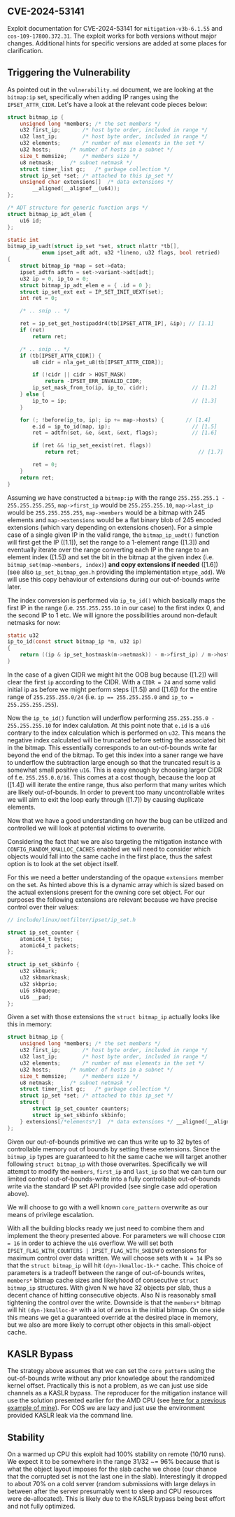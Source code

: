CVE-2024-53141
--------------

Exploit documentation for CVE-2024-53141 for `mitigation-v3b-6.1.55` and
`cos-109-17800.372.31`.
The exploit works for both versions without major changes. Additional hints for
specific versions are added at some places for clarification.

## Triggering the Vulnerability

As pointed out in the `vulnerability.md` document, we are looking at the `bitmap:ip`
set, specifically when adding IP ranges using the `IPSET_ATTR_CIDR`.
Let's have a look at the relevant code pieces below:
```c
struct bitmap_ip {
	unsigned long *members;	/* the set members */
	u32 first_ip;		/* host byte order, included in range */
	u32 last_ip;		/* host byte order, included in range */
	u32 elements;		/* number of max elements in the set */
	u32 hosts;		/* number of hosts in a subnet */
	size_t memsize;		/* members size */
	u8 netmask;		/* subnet netmask */
	struct timer_list gc;	/* garbage collection */
	struct ip_set *set;	/* attached to this ip_set */
	unsigned char extensions[]	/* data extensions */
		__aligned(__alignof__(u64));
};

/* ADT structure for generic function args */
struct bitmap_ip_adt_elem {
	u16 id;
};

static int
bitmap_ip_uadt(struct ip_set *set, struct nlattr *tb[],
	       enum ipset_adt adt, u32 *lineno, u32 flags, bool retried)
{
	struct bitmap_ip *map = set->data;
	ipset_adtfn adtfn = set->variant->adt[adt];
	u32 ip = 0, ip_to = 0;
	struct bitmap_ip_adt_elem e = { .id = 0 };
	struct ip_set_ext ext = IP_SET_INIT_UEXT(set);
	int ret = 0;

	/* .. snip .. */

	ret = ip_set_get_hostipaddr4(tb[IPSET_ATTR_IP], &ip); // [1.1]
	if (ret)
		return ret;

	/* .. snip .. */
	if (tb[IPSET_ATTR_CIDR]) {
		u8 cidr = nla_get_u8(tb[IPSET_ATTR_CIDR]);

		if (!cidr || cidr > HOST_MASK)
			return -IPSET_ERR_INVALID_CIDR;
		ip_set_mask_from_to(ip, ip_to, cidr);              // [1.2]
	} else {
		ip_to = ip;                                        // [1.3]
	}

	for (; !before(ip_to, ip); ip += map->hosts) {       // [1.4]
		e.id = ip_to_id(map, ip);                          // [1.5]
		ret = adtfn(set, &e, &ext, &ext, flags);           // [1.6]

		if (ret && !ip_set_eexist(ret, flags))
			return ret;                                      // [1.7]

		ret = 0;
	}
	return ret;
}
```

Assuming we have constructed a `bitmap:ip` with the range `255.255.255.1 - 255.255.255.255`,
`map->first_ip` would be `255.255.255.10`, `map->last_ip` would be `255.255.255.255`,
`map->members` would be a bitmap with 245 elements and `map->extensions` would be
a flat binary blob of 245 encoded extensions (which vary depending on extensions
chosen).
For a simple case of a single given IP in the valid range, the `bitmap_ip_uadt()`
function will first get the IP ([1.1]), set the range to a 1-element range ([1.3])
and eventually iterate over the range converting each IP in the range to an element
index ([1.5]) and set the bit in the bitmap at the given index (i.e.
`bitmap_set(map->members, index)`) **and copy extensions if needed** ([1.6])
(see also `ip_set_bitmap_gen.h` providing the implementation `mtype_add`).
We will use this copy behaviour of extensions during our out-of-bounds write later.

The index conversion is performed via `ip_to_id()` which basically maps the first
IP in the range (i.e. `255.255.255.10` in our case) to the first index 0, and the
second IP to 1 etc. We will ignore the possibilities around non-default netmasks
for now:
```c
static u32
ip_to_id(const struct bitmap_ip *m, u32 ip)
{
	return ((ip & ip_set_hostmask(m->netmask)) - m->first_ip) / m->hosts;
}
```

In the case of a given CIDR we might hit the OOB bug because ([1.2]) will clear
the first `ip` according to the CIDR. With a `CIDR = 24` and some valid initial ip
as before we might perform steps ([1.5]) and ([1.6]) for the entire range of
`255.255.255.0/24` (i.e. `ip == 255.255.255.0` and `ip_to = 255.255.255.255`).

Now the `ip_to_id()` function will underflow performing `255.255.255.0 - 255.255.255.10`
for index calulation. At this point note that `e.id` is a `u16` contrary to the
index calculation which is performed on `u32`. This means the negative index calculated
will be truncated before setting the associated bit in the bitmap. This essentially
corresponds to an out-of-bounds write far beyond the end of the bitmap.
To get this index into a saner range we have to underflow the subtraction large
enough so that the truncated result is a somewhat small positive `u16`. This is
easy enough by choosing larger CIDR of f.e. `255.255.0.0/16`. This comes at a cost
though, because the loop at ([1.4]) will iterate the entire range, thus also perform
that many writes which are likely out-of-bounds.
In order to prevent too many uncontrollable writes we will aim to exit the loop
early through ([1.7]) by causing duplicate elements.

Now that we have a good understanding on how the bug can be utilized and controlled
we will look at potential victims to overwrite.

Considering the fact that we are also targeting the mitigation instance with
`CONFIG_RANDOM_KMALLOC_CACHES` enabled we will need to consider which objects
would fall into the same cache in the first place, thus the safest option is to
look at the set object itself.

For this we need a better understanding of the opaque `extensions` member on the
set. As hinted above this is a dynamic array which is sized based on the actual
extensions present for the owning core set object.
For our purposes the following extensions are relevant because we have precise
control over their values:
```c
// include/linux/netfilter/ipset/ip_set.h

struct ip_set_counter {
	atomic64_t bytes;
	atomic64_t packets;
};

struct ip_set_skbinfo {
	u32 skbmark;
	u32 skbmarkmask;
	u32 skbprio;
	u16 skbqueue;
	u16 __pad;
};
```

Given a set with those extensions the `struct bitmap_ip` actually looks like this
in memory:
```c
struct bitmap_ip {
	unsigned long *members;	/* the set members */
	u32 first_ip;		/* host byte order, included in range */
	u32 last_ip;		/* host byte order, included in range */
	u32 elements;		/* number of max elements in the set */
	u32 hosts;		/* number of hosts in a subnet */
	size_t memsize;		/* members size */
	u8 netmask;		/* subnet netmask */
	struct timer_list gc;	/* garbage collection */
	struct ip_set *set;	/* attached to this ip_set */
	struct {
		struct ip_set_counter counters;
		struct ip_set_skbinfo skbinfo;
	} extensions[/*elements*/]	/* data extensions */ __aligned(__alignof__(u64));
};
```

Given our out-of-bounds primitive we can thus write up to 32 bytes of controllable
memory out of bounds by setting these extensions.
Since the `bitmap_ip` types are guaranteed to hit the same cache we will target
another following `struct bitmap_ip` with those overwrites. Specifically we will
attempt to modify the `members`, `first_ip` and `last_ip` so that we can turn our
limited control out-of-bounds-write into a fully controllable out-of-bounds write
via the standard IP set API provided (see single case add operation above).

We will choose to go with a well known `core_pattern` overwrite as our means of
privilege escalation.

With all the building blocks ready we just need to combine them and implement
the theory presented above. For parameters we will choose `CIDR = 16` in order
to achieve the `u16` overflow. We will set both
`IPSET_FLAG_WITH_COUNTERS | IPSET_FLAG_WITH_SKBINFO` extensions for maximum
control over data written. We will choose sets with `N = 14` IPs so that the
`struct bitmap_ip` will hit `(dyn-)kmalloc-1k-*` cache. This choice of parameters
is a tradeoff between the range of out-of-bounds writes, `members*` bitmap cache
sizes and likelyhood of consecutive `struct bitmap_ip` structures.
With given N we have 32 objects per slab, thus a decent chance of hitting consecutive
objects. Also N is reasonably small tightening the control over the write.
Downside is that the `members*` bitmap will hit `(dyn-)kmalloc-8*` with a lot of
zeros in the initial bitmap. On one side this means we get a guaranteed override
at the desired place in memory, but we also are more likely to corrupt other objects
in this small-object cache.

## KASLR Bypass

The strategy above assumes that we can set the `core_pattern` using the out-of-bounds
write without any prior knowledge about the randomized kernel offset.
Practically this is not a problem, as we can just use side channels as a KASLR bypass.
The reproducer for the mitigation instance will use the solution presented earlier
for the AMD CPU (see [here for a previous example of mine](https://github.com/google/security-research/blob/96319520ae0f09d8c1f3c6ff7530944bb0efb171/pocs/linux/kernelctf/CVE-2023-6817_mitigation/exploit/mitigation-v3-6.1.55/exploit.c#L1097)).
For COS we are lazy and just use the environment provided KASLR leak via the
command line.

## Stability

On a warmed up CPU this exploit had 100% stability on remote (10/10 runs).
We expect it to be somewhere in the range 31/32 ~= 96% because that is what the
object layout imposes for the slab cache we chose (our chance that the corrupted
set is not the last one in the slab).
Interestingly it dropped to about 70% on a cold server (random submissions with
large delays in between after the server presumably went to sleep and CPU resources
were de-allocated). This is likely due to the KASLR bypass being best effort and
not fully optimized.
